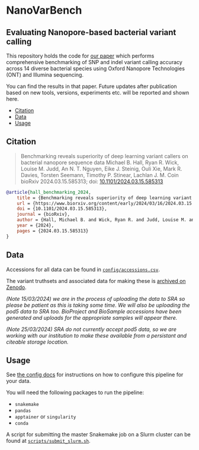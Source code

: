 # NanoVarBench

## Evaluating Nanopore-based bacterial variant calling

This repository holds the code for [our paper][doi] which performs comprehensive benchmarking of SNP and indel variant calling accuracy across 14 diverse bacterial species using Oxford Nanopore Technologies (ONT) and Illumina sequencing.

You can find the results in that paper. Future updates after publication based on new tools, versions, experiments etc. will be reported and shown here.

- [Citation](#citation)
- [Data](#data)
- [Usage](#usage)

## Citation

>  Benchmarking reveals superiority of deep learning variant callers on bacterial nanopore sequence data
Michael B. Hall, Ryan R. Wick, Louise M. Judd, An N. T. Nguyen, Eike J. Steinig, Ouli Xie, Mark R. Davies, Torsten Seemann, Timothy P. Stinear, Lachlan J. M. Coin
bioRxiv 2024.03.15.585313; doi: [10.1101/2024.03.15.585313][doi]

```bibtex
@article{hall_benchmarking_2024,
    title = {Benchmarking reveals superiority of deep learning variant callers on bacterial nanopore sequence data},
    url = {https://www.biorxiv.org/content/early/2024/03/16/2024.03.15.585313},
    doi = {10.1101/2024.03.15.585313},
    journal = {bioRxiv},
    author = {Hall, Michael B. and Wick, Ryan R. and Judd, Louise M. and Nguyen, An N. T. and Steinig, Eike J. and Xie, Ouli and Davies, Mark R. and Seemann, Torsten and Stinear, Timothy P. and Coin, Lachlan J. M.},
    year = {2024},
    pages = {2024.03.15.585313}
}
```

## Data

Accessions for all data can be found in [`config/accessions.csv`](./config/accessions.csv).

The variant truthsets and associated data for making these is [archived on Zenodo][truth].

*(Note 15/03/2024) we are in the process of uploading the data to SRA so please be patient as this is taking some time. We will also be uploading the pod5 data to SRA too. BioProject and BioSample accessions have been generated and uploads for the appropriate samples will appear there.*

*(Note 25/03/2024) SRA do not currently accept pod5 data, so we are working with our institution to make these available from a persistant and citeable storage location.*

## Usage

See [the config docs](./config/README.md) for instructions on how to configure this pipeline for your data.

You will need the following packages to run the pipeline:

- `snakemake`
- `pandas`
- `apptainer` or `singularity`
- `conda`

A script for submitting the master Snakemake job on a Slurm cluster can be found at [`scripts/submit_slurm.sh`](./scripts/submit_slurm.sh).


[doi]: https://doi.org/10.1101/2024.03.15.585313 
[truth]: https://zenodo.org/doi/10.5281/zenodo.10867170